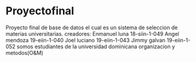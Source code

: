 # Proyectofinal
Proyecto final de base de datos el cual es un sistema de seleccion de materias universitarias.   creadores:
Enmanuel luna 18-siin-1-049 Angel mendoza 19-eiin-1-040 Joel luciano 19-eiin-1-043 Jimmy galvan 19-eiin-1-052 somos estudiantes de la universidad dominicana organizacion y metodos(O&M)
